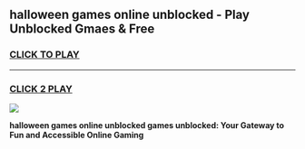 
## halloween games online unblocked - Play Unblocked Gmaes & Free
<h3>
<a href="https://premium.freeplayer.one?title=halloween_games_online_unblocked&ref=19F">CLICK TO PLAY</a></h3>
<hr>

<h3>
<a href="https://premium.freeplayer.one?title=halloween_games_online_unblocked&ref=19F">CLICK 2 PLAY</a>
  
</h3>

<a href="https://premium.freeplayer.one?title=halloween_games_online_unblocked&ref=19F/"><img src="https://clearcache.store/games.png"></a>


**halloween games online unblocked games unblocked: Your Gateway to Fun and Accessible Online Gaming**
